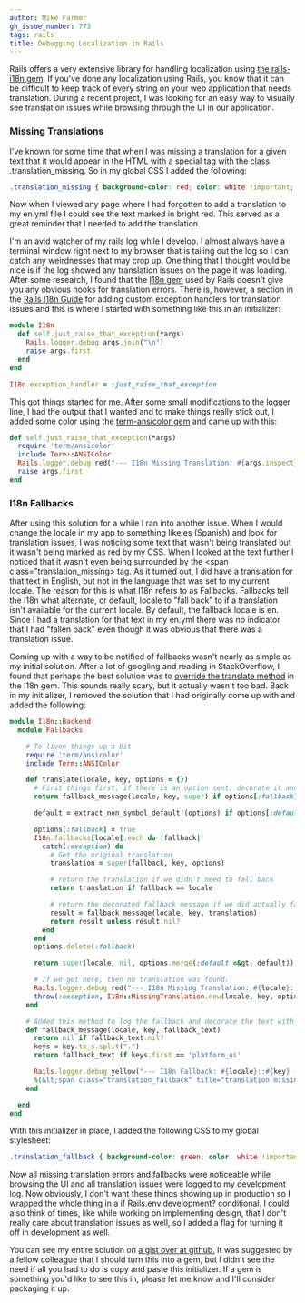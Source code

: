 ```yaml
---
author: Mike Farmer
gh_issue_number: 773
tags: rails
title: Debugging Localization in Rails
---
```




Rails offers a very extensive library for handling localization using [the rails-i18n gem](https://github.com/svenfuchs/rails-i18n). If you've done any localization using Rails, you know that it can be difficult to keep track of every string on your web application that needs translation. During a recent project, I was looking for an easy way to visually see translation issues while browsing through the UI in our application.

### Missing Translations

I've known for some time that when I was missing a translation for a given text that it would appear in the HTML with a special <span> tag with the class .translation_missing. So in my global CSS I added the following:

```css
.translation_missing { background-color: red; color: white !important; }
```

Now when I viewed any page where I had forgotten to add a translation to my en.yml file I could see the text marked in bright red. This served as a great reminder that I needed to add the translation.

I'm an avid watcher of my rails log while I develop. I almost always have a terminal window right next to my browser that is tailing out the log so I can catch any weirdnesses that may crop up. One thing that I thought would be nice is if the log showed any translation issues on the page it was loading. After some research, I found that the [I18n gem](http://rubygems.org/gems/i18n) used by Rails doesn't give you any obvious hooks for translation errors. There is, however, a section in the [Rails I18n Guide](http://guides.rubyonrails.org/i18n.html#using-different-exception-handlers) for adding custom exception handlers for translation issues and this is where I started with something like this in an initializer:

```ruby
module I18n
  def self.just_raise_that_exception(*args)
    Rails.logger.debug args.join("\n")
    raise args.first
  end
end

I18n.exception_handler = :just_raise_that_exception
```

This got things started for me. After some small modifications to the logger line, I had the output that I wanted and to make things really stick out, I added some color using the [term-ansicolor gem](http://flori.github.com/term-ansicolor/) and came up with this:

```ruby
def self.just_raise_that_exception(*args)
  require 'term/ansicolor'
  include Term::ANSIColor
  Rails.logger.debug red("--- I18n Missing Translation: #{args.inspect} ---")
  raise args.first
end
```

### I18n Fallbacks

After using this solution for a while I ran into another issue. When I would change the locale in my app to something like es (Spanish) and look for translation issues, I was noticing some text that wasn't being translated but it wasn't being marked as red by my CSS. When I looked at the text further I noticed that it wasn't even being surrounded by the <span class="translation_missing> tag. As it turned out, I did have a translation for that text in English, but not in the language that was set to my current locale. The reason for this is what I18n refers to as Fallbacks. Fallbacks tell the I18n what alternate, or default, locale to "fall back" to if a translation isn't available for the current locale. By default, the fallback locale is en. Since I had a translation for that text in my en.yml there was no indicator that I had "fallen back" even though it was obvious that there was a translation issue.

Coming up with a way to be notified of fallbacks wasn't nearly as simple as my initial solution. After a lot of googling and reading in StackOverflow, I found that perhaps the best solution was to [override the translate method](https://github.com/svenfuchs/i18n/blob/master/lib/i18n/backend/fallbacks.rb#L37) in the I18n gem. This sounds really scary, but it actually wasn't too bad. Back in my initializer, I removed the solution that I had originally come up with and added the following:

```ruby
module I18n::Backend
  module Fallbacks

    # To liven things up a bit
    require 'term/ansicolor'
    include Term::ANSIColor

    def translate(locale, key, options = {})
      # First things first, if there is an option sent, decorate it and send it back.
      return fallback_message(locale, key, super) if options[:fallback]

      default = extract_non_symbol_default!(options) if options[:default]

      options[:fallback] = true
      I18n.fallbacks[locale].each do |fallback|
        catch(:exception) do
          # Get the original translation
          translation = super(fallback, key, options)

          # return the translation if we didn't need to fall back
          return translation if fallback == locale

          # return the decorated fallback message if we did actually fall back.
          result = fallback_message(locale, key, translation)
          return result unless result.nil?
        end
      end
      options.delete(:fallback)

      return super(locale, nil, options.merge(:default =&gt; default)) if default

      # If we get here, then no translation was found.
      Rails.logger.debug red("--- I18n Missing Translation: #{locale}::#{key} ---")
      throw(:exception, I18n::MissingTranslation.new(locale, key, options))
    end

    # Added this method to log the fallback and decorate the text with a &lt;span&gt; tag.
    def fallback_message(locale, key, fallback_text)
      return nil if fallback_text.nil?
      keys = key.to_s.split(".")
      return fallback_text if keys.first == 'platform_ui'

      Rails.logger.debug yellow("--- I18n Fallback: #{locale}::#{key} ---")
      %(&lt;span class="translation_fallback" title="translation missing: #{locale}, #{key}"&gt;#{fallback_text}&lt;/span&gt;).html_safe
    end

  end
end
```

With this initializer in place, I added the following CSS to my global stylesheet:

```css
.translation_fallback { background-color: green; color: white !important; }
```

Now all missing translation errors and fallbacks were noticeable while browsing the UI and all translation issues were logged to my development log. Now obviously, I don't want these things showing up in production so I wrapped the whole thing in a if Rails.env.development? conditional. I could also think of times, like while working on implementing design, that I don't really care about translation issues as well, so I added a flag for turning it off in development as well.

You can see my entire solution on [a gist over at github.](https://gist.github.com/mikefarmer/5286140#file-debug_localization-rb) It was suggested by a fellow colleague that I should turn this into a gem, but I didn't see the need if all you had to do is copy and paste this initializer. If a gem is something you'd like to see this in, please let me know and I'll consider packaging it up.


